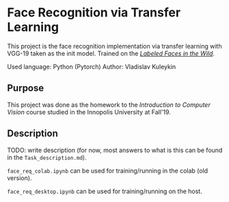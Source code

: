 # Face Recognition via Transfer Learning
This project is the face recognition implementation via transfer learning with VGG-19 taken as the init model. Trained on the [*Labeled Faces in the Wild*](http://vis-www.cs.umass.edu/lfw/).

Used language: Python (Pytorch)
Author: Vladislav Kuleykin

## Purpose
This project was done as the homework to the *Introduction to Computer Vision* course studied in the Innopolis University at Fall'19.

## Description
TODO: write description (for now, most answers to what is this can be found in the `Task_description.md`).

`face_req_colab.ipynb` can be used for training/running in the colab (old version).

`face_req_desktop.ipynb` can be used for training/running on the host.